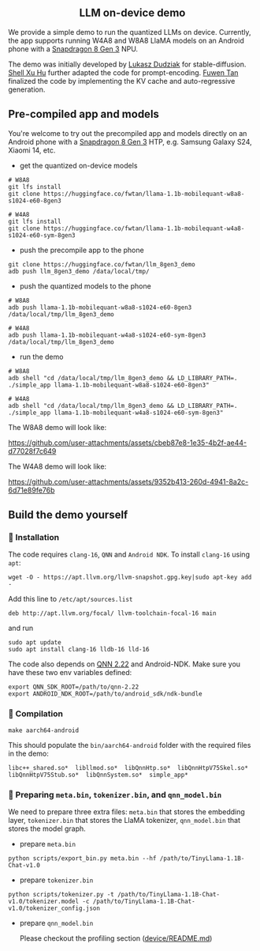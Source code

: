 <div align="center">

## LLM on-device demo

</div>

We provide a simple demo to run the quantized LLMs on device. Currently, the app supports running W4A8 and W8A8 LlaMA models on an Android phone with a [Snapdragon 8 Gen 3](https://www.qualcomm.com/products/mobile/snapdragon/smartphones/snapdragon-8-series-mobile-platforms/snapdragon-8-gen-3-mobile-platform)  NPU.

The demo was initially developed by [Lukasz Dudziak](https://github.com/ldudziak) for stable-diffusion. [Shell Xu Hu](https://github.com/hushell) further adapted the code for prompt-encoding. 
[Fuwen Tan](https://github.com/fwtan) finalized the code by implementing the KV cache and auto-regressive generation.

## Pre-compiled app and models

You're welcome to try out the precompiled app and models directly on an Android phone with a [Snapdragon 8 Gen 3](https://www.qualcomm.com/products/mobile/snapdragon/smartphones/snapdragon-8-series-mobile-platforms/snapdragon-8-gen-3-mobile-platform) HTP, e.g. Samsung Galaxy S24, Xiaomi 14, etc.

- get the quantized on-device models

```
# W8A8
git lfs install
git clone https://huggingface.co/fwtan/llama-1.1b-mobilequant-w8a8-s1024-e60-8gen3

# W4A8
git lfs install
git clone https://huggingface.co/fwtan/llama-1.1b-mobilequant-w4a8-s1024-e60-sym-8gen3
```

- push the precompile app to the phone

```
git clone https://huggingface.co/fwtan/llm_8gen3_demo
adb push llm_8gen3_demo /data/local/tmp/
```

- push the quantized models to the phone

```
# W8A8
adb push llama-1.1b-mobilequant-w8a8-s1024-e60-8gen3 /data/local/tmp/llm_8gen3_demo

# W4A8
adb push llama-1.1b-mobilequant-w4a8-s1024-e60-sym-8gen3 /data/local/tmp/llm_8gen3_demo
```

- run the demo

```
# W8A8
adb shell "cd /data/local/tmp/llm_8gen3_demo && LD_LIBRARY_PATH=. ./simple_app llama-1.1b-mobilequant-w8a8-s1024-e60-8gen3"

# W4A8
adb shell "cd /data/local/tmp/llm_8gen3_demo && LD_LIBRARY_PATH=. ./simple_app llama-1.1b-mobilequant-w4a8-s1024-e60-sym-8gen3"
```

The W8A8 demo will look like:

https://github.com/user-attachments/assets/cbeb87e8-1e35-4b2f-ae44-d77028f7c649

The W4A8 demo will look like:

https://github.com/user-attachments/assets/9352b413-260d-4941-8a2c-6d71e89fe76b

## Build the demo yourself

### :panda_face: Installation
The code requires `clang-16`, `QNN` and `Android NDK`. To install `clang-16` using `apt`:
```
wget -O - https://apt.llvm.org/llvm-snapshot.gpg.key|sudo apt-key add -
```
Add this line to `/etc/apt/sources.list`
```
deb http://apt.llvm.org/focal/ llvm-toolchain-focal-16 main
```
and run
```
sudo apt update
sudo apt install clang-16 lldb-16 lld-16
```

The code also depends on [QNN 2.22](https://softwarecenter.qualcomm.com/api/download/software/qualcomm_neural_processing_sdk/v2.22.6.240515.zip?query=aiesdk) and Android-NDK. Make sure you have these two env variables defined:
```
export QNN_SDK_ROOT=/path/to/qnn-2.22
export ANDROID_NDK_ROOT=/path/to/android_sdk/ndk-bundle
```

### :hammer: Compilation 
```
make aarch64-android
```
This should populate the `bin/aarch64-android` folder with the required files in the demo:
```
libc++_shared.so*  libllmod.so*  libQnnHtp.so*	libQnnHtpV75Skel.so*  libQnnHtpV75Stub.so*  libQnnSystem.so*  simple_app*
```

### :running: Preparing `meta.bin`, `tokenizer.bin`, and `qnn_model.bin`
We need to prepare three extra files: `meta.bin` that stores the embedding layer, `tokenizer.bin` that stores the LlaMA tokenizer, `qnn_model.bin` that stores the model graph. 

- prepare `meta.bin`

```
python scripts/export_bin.py meta.bin --hf /path/to/TinyLlama-1.1B-Chat-v1.0
```

- prepare `tokenizer.bin`

```
python scripts/tokenizer.py -t /path/to/TinyLlama-1.1B-Chat-v1.0/tokenizer.model -c /path/to/TinyLlama-1.1B-Chat-v1.0/tokenizer_config.json
```

- prepare `qnn_model.bin`

  Please checkout the profiling section ([device/README.md](../device/README.md))

